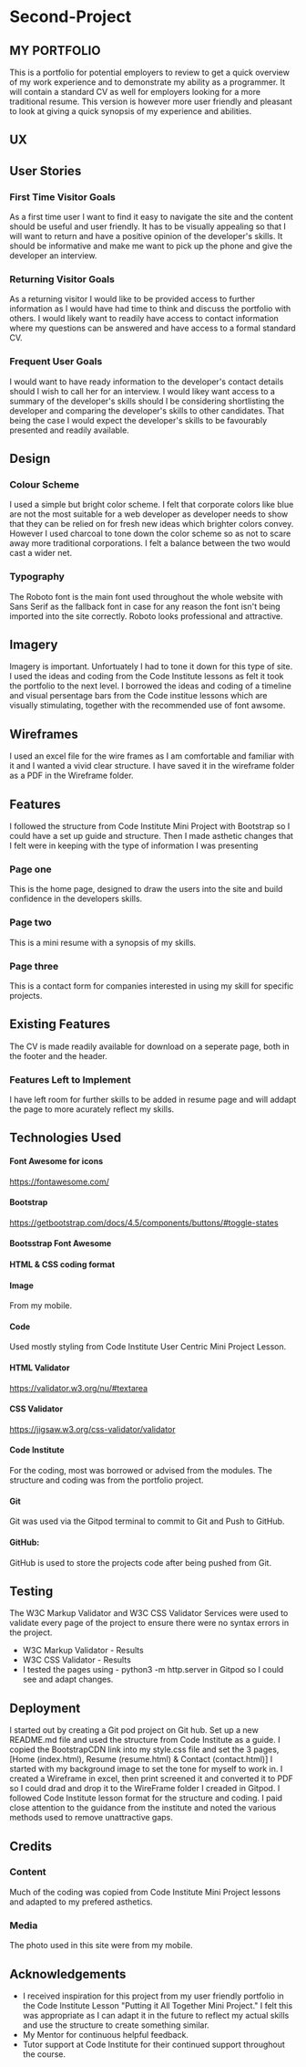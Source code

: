 # Second-Project

## MY PORTFOLIO
This is a portfolio for potential employers to review to get a quick overview of my work experience and to demonstrate my ability as a programmer. 
It will contain a standard CV as well for employers looking for a more traditional resume. This version is however more user friendly and pleasant
to look at giving a quick synopsis of my experience and abilities.

## UX
## User Stories

### First Time Visitor Goals
As a first time user I want to find it easy to navigate the site and the content should be useful and user friendly.
It has to be visually appealing so that I will want to return and have a positive opinion of the developer's skills.
It should be informative and make me want to pick up the phone and give the developer an interview.

### Returning Visitor Goals
As a returning visitor I would like to be provided access to further information as I would have had time to think and discuss the portfolio with others.
I would likely want to readily have access to contact information where my questions can be answered and have access to a formal standard CV.

### Frequent User Goals
I would want to have ready information to the developer's contact details should I wish to call her for an interview.
I would likey want access to a summary of the developer's skills should I be considering shortlisting the developer and comparing the developer's skills to
other candidates. That being the case I would expect the developer's skills to be favourably presented and readily available.

## Design
### Colour Scheme
I used a simple but bright color scheme. I felt that corporate colors like blue are not the most suitable for a web developer as developer needs to show that they can
be relied on for fresh new ideas which brighter colors convey. However I used charcoal to tone down the color scheme so as not to scare away more traditional corporations.
I felt a balance between the two would cast a wider net.
### Typography
The Roboto font is the main font used throughout the whole website with Sans Serif as the fallback font in case for any reason the font isn't being imported 
into the site correctly. Roboto looks professional and attractive.
## Imagery
Imagery is important. Unfortuately I had to tone it down for this type of site. I used the ideas and coding from the Code Institute lessons as felt it took the portfolio to 
the next level. I borrowed the ideas and coding of a timeline and visual persentage bars from the Code institue lessons which are visually stimulating, together with the recommended use of font awsome.

## Wireframes
I used an excel file for the wire frames as I am comfortable and familiar with it and I wanted a vivid clear structure.
I have saved it in the wireframe folder as a PDF in the Wireframe folder.

## Features
I followed the structure from Code Institute Mini Project with Bootstrap so I could have a set up guide and structure.
Then I made asthetic changes that I felt were in keeping with the type of information I was presenting
### Page one
This is the home page, designed to draw the users into the site and build confidence in the developers skills.
### Page two
This is a mini resume with a synopsis of my skills.
### Page three
This is a contact form for companies interested in using my skill for specific projects.
## Existing Features
The CV is made readily available for download on a seperate page, both in the footer and the header.
### Features Left to Implement
I have left room for further skills to be added in resume page and will addapt the page to more acurately reflect my skills.

## Technologies Used
#### Font Awesome for icons
https://fontawesome.com/
#### Bootstrap
https://getbootstrap.com/docs/4.5/components/buttons/#toggle-states
#### Bootsstrap Font Awesome
#### HTML & CSS coding format
#### Image
From my mobile.
#### Code
Used mostly styling from Code Institute User Centric Mini Project Lesson.

#### HTML Validator
https://validator.w3.org/nu/#textarea

#### CSS Validator
https://jigsaw.w3.org/css-validator/validator

#### Code Institute
For the coding, most was borrowed or advised from the modules.
The structure and coding was from the portfolio project.

#### Git
Git was used via the Gitpod terminal to commit to Git and Push to GitHub.
#### GitHub:
GitHub is used to store the projects code after being pushed from Git. 

## Testing

The W3C Markup Validator and W3C CSS Validator Services were used to validate every page of the project to ensure there were no syntax errors in the project.
*	W3C Markup Validator - Results
*	W3C CSS Validator - Results
* I tested the pages using - python3 -m http.server in Gitpod so I could see and adapt changes.

## Deployment
I started out by creating a Git pod project on Git hub.
Set up a new README.md file and used the structure from Code Institute as a guide. 
I copied the BootstrapCDN link into my style.css file and set the 3 pages, [Home (index.html), Resume (resume.html) & Contact (contact.html)]
I started with my background image to set the tone for myself to work in.
I created a Wireframe in excel, then print screened it and converted it to PDF so I could drad and drop it to the WireFrame folder I creaded in Gitpod. 
I followed Code Institute lesson format for the structure and coding. I paid close attention to the guidance from the institute and noted the various methods 
used to remove unattractive gaps.
## Credits
### Content
Much of the coding was copied from Code Institute Mini Project lessons and adapted to my prefered asthetics.
### Media
The photo used in this site were from my mobile.
## Acknowledgements
* I received inspiration for this project from my user friendly portfolio in the Code Institute Lesson "Putting it All Together Mini Project." 
I felt this was appropriate as I can adapt it in the future to reflect my actual skills and use the structure to create something similar.
* My Mentor for continuous helpful feedback.
* Tutor support at Code Institute for their continued support throughout the course.

